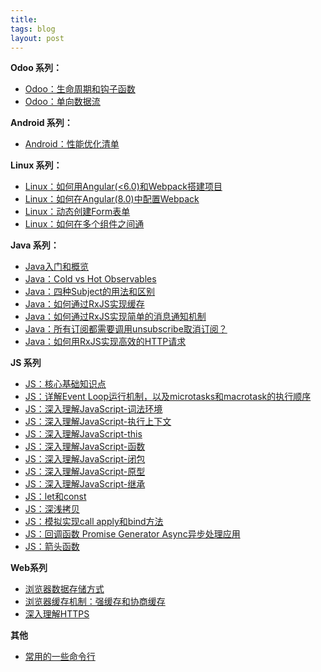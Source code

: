 ```yaml
---
title: 
tags: blog 
layout: post
---
```


**Odoo 系列：**
- [Odoo：生命周期和钩子函数](https://hp.github.io/2019/06/angular-lifecycle-hooks/)
- [Odoo：单向数据流](https://hp.github.io/2019/06/angular-unidirectional-data-flow/)

**Android 系列：**
- [Android：性能优化清单](https://hp.github.io/2020/06/angular-performance-checklists/)


**Linux 系列：**
- [Linux：如何用Angular(<6.0)和Webpack搭建项目](https://hp.github.io/2018/09/angular-webpack/)
- [Linux：如何在Angular(8.0)中配置Webpack](https://hp.github.io/2019/08/angular-customize-webpack/)
- [Linux：动态创建Form表单](https://hp.github.io/2019/05/angular-dynamic-form/)
- [Linux：如何在多个组件之间通](https://hp.github.io/2019/02/angular-sharing-data-methods/)

**Java 系列：**
- [Java入门和概览](https://hp.github.io/2019/07/rxjs-introduce/)
- [Java：Cold vs Hot Observables](https://hp.github.io/2019/07/rxjs-coldhot-observable/)
- [Java：四种Subject的用法和区别](https://hp.github.io/2019/07/rxjs-subject/)
- [Java：如何通过RxJS实现缓存](https://hp.github.io/2019/08/rxjs-caching/)
- [Java：如何通过RxJS实现简单的消息通知机制](https://hp.github.io/2019/08/rxjs-notification/)
- [Java：所有订阅都需要调用unsubscribe取消订阅？](https://hp.github.io/2019/08/rxjs-unsubscribe/)
- [Java：如何用RxJS实现高效的HTTP请求](https://hp.github.io/2019/08/rxjs-searchable-input/)

**JS 系列**
- [JS：核心基础知识点](/2019/04/js-common)
- [JS：详解Event Loop运行机制，以及microtasks和macrotask的执行顺序](https://hp.github.io/2019/05/js-eventloop/)
- [JS：深入理解JavaScript-词法环境](https://hp.github.io/2019/05/js-lexical-environment/)
- [JS：深入理解JavaScript-执行上下文](https://hp.github.io/2019/05/js-execution-context/)
- [JS：深入理解JavaScript-this](https://hp.github.io/2019/05/js-this/)
- [JS：深入理解JavaScript-函数](https://hp.github.io/2019/05/js-function/)
- [JS：深入理解JavaScript-闭包](https://hp.github.io/2019/05/js-closures/)
- [JS：深入理解JavaScript-原型](https://hp.github.io/2019/05/js-prototype/)
- [JS：深入理解JavaScript-继承](https://hp.github.io/2019/05/js-Inheritance/)
- [JS：let和const](https://hp.github.io/2019/05/js-let-const/)
- [JS：深浅拷贝](https://hp.github.io/2019/06/js-deepshallowcopy/)
- [JS：模拟实现call apply和bind方法](https://hp.github.io/2019/06/js-applycallbind-implemented/)
- [JS：回调函数 Promise Generator Async异步处理应用](https://hp.github.io/2019/06/js-generator-async/)
- [JS：箭头函数](https://hp.github.io/2019/06/js-arrow-function/)

**Web系列**
- [浏览器数据存储方式](https://hp.github.io/2018/11/web-storage/)
- [浏览器缓存机制：强缓存和协商缓存](https://hp.github.io/2018/11/web-cache/)
- [深入理解HTTPS](https://hp.github.io/2018/11/deep-understanding-https/)

**其他**
- [常用的一些命令行](https://hp.github.io/2019/03/tools-commoncmd/)